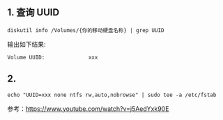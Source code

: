 ## 1. 查询 UUID

```
diskutil info /Volumes/{你的移动硬盘名称} | grep UUID
```
输出如下结果:
```
Volume UUID:              xxx
```

## 2.

```
echo "UUID=xxx none ntfs rw,auto,nobrowse" | sudo tee -a /etc/fstab
```


参考：https://www.youtube.com/watch?v=j5AedYxk90E
